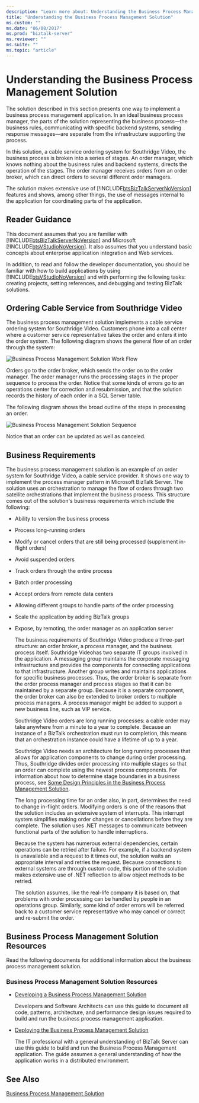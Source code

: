 ```yaml
---
description: "Learn more about: Understanding the Business Process Management Solution"
title: "Understanding the Business Process Management Solution"
ms.custom: ""
ms.date: "06/08/2017"
ms.prod: "biztalk-server"
ms.reviewer: ""
ms.suite: ""
ms.topic: "article"
---
```

# Understanding the Business Process Management Solution
The solution described in this section presents one way to implement a business process management application. In an ideal business process manager, the parts of the solution representing the business process—the business rules, communicating with specific backend systems, sending response messages—are separate from the infrastructure supporting the process.  
  
 In this solution, a cable service ordering system for Southridge Video, the business process is broken into a series of stages. An order manager, which knows nothing about the business rules and backend systems, directs the operation of the stages. The order manager receives orders from an order broker, which can direct orders to several different order managers.  
  
 The solution makes extensive use of [!INCLUDE[btsBizTalkServerNoVersion](../includes/btsbiztalkservernoversion-md.md)] features and shows, among other things, the use of messages internal to the application for coordinating parts of the application.  
  
## Reader Guidance  
 This document assumes that you are familiar with [!INCLUDE[btsBizTalkServerNoVersion](../includes/btsbiztalkservernoversion-md.md)] and Microsoft [!INCLUDE[btsVStudioNoVersion](../includes/btsvstudionoversion-md.md)]. It also assumes that you understand basic concepts about enterprise application integration and Web services.  
  
 In addition, to read and follow the developer documentation, you should be familiar with how to build applications by using [!INCLUDE[btsVStudioNoVersion](../includes/btsvstudionoversion-md.md)] and with performing the following tasks: creating projects, setting references, and debugging and testing BizTalk solutions.  
  
## Ordering Cable Service from Southridge Video  
 The business process management solution implements a cable service ordering system for Southridge Video. Customers phone into a call center where a customer service representative takes the order and enters it into the order system. The following diagram shows the general flow of an order through the system:  
  
 ![Business Process Management Solution Work Flow](../core/media/business-process-manager-solution-work-flow.gif "Business_Process_Manager_Solution_Work_Flow")  
  
 Orders go to the order broker, which sends the order on to the order manager. The order manager runs the processing stages in the proper sequence to process the order. Notice that some kinds of errors go to an operations center for correction and resubmission, and that the solution records the history of each order in a SQL Server table.  
  
 The following diagram shows the broad outline of the steps in processing an order.  
  
 ![Business Process Management Solution Sequence](../core/media/business-process-manager-solution-sequence.gif "Business_Process_Manager_Solution_Sequence")  
  
 Notice that an order can be updated as well as canceled.  
  
## Business Requirements  
 The business process management solution is an example of an order system for Southridge Video, a cable service provider. It shows one way to implement the process manager pattern in Microsoft BizTalk Server. The solution uses an orchestration to manage the flow of orders through two satellite orchestrations that implement the business process. This structure comes out of the solution's business requirements which include the following:  
  
- Ability to version the business process  
  
- Process long-running orders  
  
- Modify or cancel orders that are still being processed (supplement in-flight orders)  
  
- Avoid suspended orders  
  
- Track orders through the entire process  
  
- Batch order processing  
  
- Accept orders from remote data centers  
  
- Allowing different groups to handle parts of the order processing  
  
- Scale the application by adding BizTalk groups  
  
- Expose, by remoting, the order manager as an application server  
  
  The business requirements of Southridge Video produce a three-part structure: an order broker, a process manager, and the business process itself. Southridge Videohas two separate IT groups involved in the application. A messaging group maintains the corporate messaging infrastructure and provides the components for connecting applications to that infrastructure. Another group writes and maintains applications for specific business processes. Thus, the order broker is separate from the order process manager and process stages so that it can be maintained by a separate group. Because it is a separate component, the order broker can also be extended to broker orders to multiple process managers. A process manager might be added to support a new business line, such as VIP service.  
  
  Southridge Video orders are long running processes: a cable order may take anywhere from a minute to a year to complete. Because an instance of a BizTalk orchestration must run to completion, this means that an orchestration instance could have a lifetime of up to a year.  
  
  Southridge Video needs an architecture for long running processes that allows for application components to change during order processing. Thus, Southridge divides order processing into multiple stages so that an order can complete using the newest process components. For information about how to determine stage boundaries in a business process, see [Some Design Principles in the Business Process Management Solution](../core/some-design-principles-in-the-business-process-management-solution.md).  
  
  The long processing time for an order also, in part, determines the need to change in-flight orders. Modifying orders is one of the reasons that the solution includes an extensive system of interrupts. This interrupt system simplifies making order changes or cancellations before they are complete. The solution uses .NET messages to communicate between functional parts of the solution to handle interruptions.  
  
  Because the system has numerous external dependencies, certain operations can be retried after failure. For example, if a backend system is unavailable and a request to it times out, the solution waits an appropriate interval and retries the request. Because connections to external systems are through custom code, this portion of the solution makes extensive use of .NET reflection to allow object methods to be retried.  
  
  The solution assumes, like the real-life company it is based on, that problems with order processing can be handled by people in an operations group. Similarly, some kind of order errors will be referred back to a customer service representative who may cancel or correct and re-submit the order.  
  
## Business Process Management Solution Resources  
 Read the following documents for additional information about the business process management solution.  
  
### Business Process Management Solution Resources  
  
-   [Developing a Business Process Management Solution](../core/developing-a-business-process-management-solution.md)  
  
     Developers and Software Architects can use this guide to document all code, patterns, architecture, and performance design issues required to build and run the business process management application.  
  
-   [Deploying the Business Process Management Solution](../core/deploying-the-business-process-management-solution.md)  
  
     The IT professional with a general understanding of BizTalk Server can use this guide to build and run the Business Process Management application. The guide assumes a general understanding of how the application works in a distributed environment.  
  
## See Also  
 [Business Process Management Solution](../core/business-process-management-solution.md)
